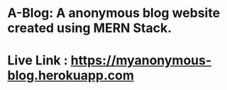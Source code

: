 # A-Blog: A anonymous blog website created using MERN Stack.
# Live Link : https://myanonymous-blog.herokuapp.com 
